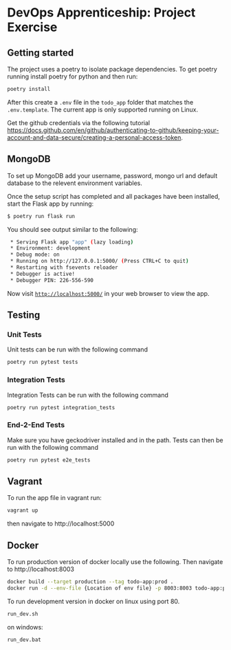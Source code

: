 # DevOps Apprenticeship: Project Exercise

## Getting started

The project uses a poetry to isolate package dependencies. To get poetry running install poetry for python and then run:

```bash
poetry install
```

After this create a `.env` file in the `todo_app` folder that matches the `.env.template`. The current app is only supported running on Linux.

Get the github credentials via the following tutorial https://docs.github.com/en/github/authenticating-to-github/keeping-your-account-and-data-secure/creating-a-personal-access-token. 

## MongoDB

To set up MongoDB add your username, password, mongo url and default database to the relevent environment variables.

Once the setup script has completed and all packages have been installed, start the Flask app by running:
```bash
$ poetry run flask run
```

You should see output similar to the following:
```bash
 * Serving Flask app "app" (lazy loading)
 * Environment: development
 * Debug mode: on
 * Running on http://127.0.0.1:5000/ (Press CTRL+C to quit)
 * Restarting with fsevents reloader
 * Debugger is active!
 * Debugger PIN: 226-556-590
```
Now visit [`http://localhost:5000/`](http://localhost:5000/) in your web browser to view the app.

## Testing

### Unit Tests

Unit tests can be run with the following command

```bash
poetry run pytest tests
```

### Integration Tests

Integration Tests can be run with the following command

```bash
poetry run pytest integration_tests
```

### End-2-End Tests

Make sure you have geckodriver installed and in the path.
Tests can then be run with the following command

```bash
poetry run pytest e2e_tests
```

## Vagrant

To run the app file in vagrant run:
```bash
vagrant up
```

then navigate to http://localhost:5000

## Docker
To run production version of docker locally use the following. Then navigate to http://localhost:8003

```bash
docker build --target production --tag todo-app:prod .
docker run -d --env-file {Location of env file} -p 8003:8003 todo-app:prod
```


To run development version in docker on linux using port 80.

```bash
run_dev.sh
```

on windows:

```bash
run_dev.bat
```

